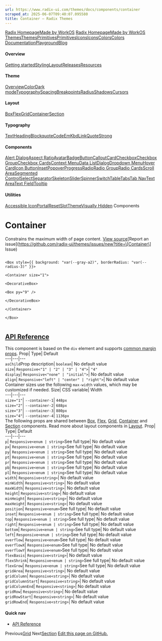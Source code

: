 ```yaml
---
url: https://www.radix-ui.com/themes/docs/components/container
scraped_at: 2025-06-07T09:40:07.095580
title: Container – Radix Themes
---
```


[Radix Homepage](https://www.radix-ui.com/)[Made by WorkOS](https://workos.com)
[Radix Homepage](https://www.radix-ui.com/)[Made by WorkOS](https://workos.com)
[ThemesThemes](https://www.radix-ui.com/)[PrimitivesPrimitives](https://www.radix-ui.com/primitives)[IconsIcons](https://www.radix-ui.com/icons)[ColorsColors](https://www.radix-ui.com/colors)
[Documentation](https://www.radix-ui.com/themes/docs/overview/getting-started)[Playground](https://www.radix-ui.com/themes/playground)[Blog](https://www.radix-ui.com/blog)[](https://github.com/radix-ui/themes)
#### Overview
[Getting started](https://www.radix-ui.com/themes/docs/overview/getting-started)[Styling](https://www.radix-ui.com/themes/docs/overview/styling)[Layout](https://www.radix-ui.com/themes/docs/overview/layout)[Releases](https://www.radix-ui.com/themes/docs/overview/releases)[Resources](https://www.radix-ui.com/themes/docs/overview/resources)
#### Theme
[Overview](https://www.radix-ui.com/themes/docs/theme/overview)[Color](https://www.radix-ui.com/themes/docs/theme/color)[Dark mode](https://www.radix-ui.com/themes/docs/theme/dark-mode)[Typography](https://www.radix-ui.com/themes/docs/theme/typography)[Spacing](https://www.radix-ui.com/themes/docs/theme/spacing)[Breakpoints](https://www.radix-ui.com/themes/docs/theme/breakpoints)[Radius](https://www.radix-ui.com/themes/docs/theme/radius)[Shadows](https://www.radix-ui.com/themes/docs/theme/shadows)[Cursors](https://www.radix-ui.com/themes/docs/theme/cursors)
#### Layout
[Box](https://www.radix-ui.com/themes/docs/components/box)[Flex](https://www.radix-ui.com/themes/docs/components/flex)[Grid](https://www.radix-ui.com/themes/docs/components/grid)[Container](https://www.radix-ui.com/themes/docs/components/container)[Section](https://www.radix-ui.com/themes/docs/components/section)
#### Typography
[Text](https://www.radix-ui.com/themes/docs/components/text)[Heading](https://www.radix-ui.com/themes/docs/components/heading)[Blockquote](https://www.radix-ui.com/themes/docs/components/blockquote)[Code](https://www.radix-ui.com/themes/docs/components/code)[Em](https://www.radix-ui.com/themes/docs/components/em)[Kbd](https://www.radix-ui.com/themes/docs/components/kbd)[Link](https://www.radix-ui.com/themes/docs/components/link)[Quote](https://www.radix-ui.com/themes/docs/components/quote)[Strong](https://www.radix-ui.com/themes/docs/components/strong)
#### Components
[Alert Dialog](https://www.radix-ui.com/themes/docs/components/alert-dialog)[Aspect Ratio](https://www.radix-ui.com/themes/docs/components/aspect-ratio)[Avatar](https://www.radix-ui.com/themes/docs/components/avatar)[Badge](https://www.radix-ui.com/themes/docs/components/badge)[Button](https://www.radix-ui.com/themes/docs/components/button)[Callout](https://www.radix-ui.com/themes/docs/components/callout)[Card](https://www.radix-ui.com/themes/docs/components/card)[Checkbox](https://www.radix-ui.com/themes/docs/components/checkbox)[Checkbox Group](https://www.radix-ui.com/themes/docs/components/checkbox-group)[Checkbox Cards](https://www.radix-ui.com/themes/docs/components/checkbox-cards)[Context Menu](https://www.radix-ui.com/themes/docs/components/context-menu)[Data List](https://www.radix-ui.com/themes/docs/components/data-list)[Dialog](https://www.radix-ui.com/themes/docs/components/dialog)[Dropdown Menu](https://www.radix-ui.com/themes/docs/components/dropdown-menu)[Hover Card](https://www.radix-ui.com/themes/docs/components/hover-card)[Icon Button](https://www.radix-ui.com/themes/docs/components/icon-button)[Inset](https://www.radix-ui.com/themes/docs/components/inset)[Popover](https://www.radix-ui.com/themes/docs/components/popover)[Progress](https://www.radix-ui.com/themes/docs/components/progress)[Radio](https://www.radix-ui.com/themes/docs/components/radio)[Radio Group](https://www.radix-ui.com/themes/docs/components/radio-group)[Radio Cards](https://www.radix-ui.com/themes/docs/components/radio-cards)[Scroll Area](https://www.radix-ui.com/themes/docs/components/scroll-area)[Segmented Control](https://www.radix-ui.com/themes/docs/components/segmented-control)[Select](https://www.radix-ui.com/themes/docs/components/select)[Separator](https://www.radix-ui.com/themes/docs/components/separator)[Skeleton](https://www.radix-ui.com/themes/docs/components/skeleton)[Slider](https://www.radix-ui.com/themes/docs/components/slider)[Spinner](https://www.radix-ui.com/themes/docs/components/spinner)[Switch](https://www.radix-ui.com/themes/docs/components/switch)[Table](https://www.radix-ui.com/themes/docs/components/table)[Tabs](https://www.radix-ui.com/themes/docs/components/tabs)[Tab Nav](https://www.radix-ui.com/themes/docs/components/tab-nav)[Text Area](https://www.radix-ui.com/themes/docs/components/text-area)[Text Field](https://www.radix-ui.com/themes/docs/components/text-field)[Tooltip](https://www.radix-ui.com/themes/docs/components/tooltip)
#### Utilities
[Accessible Icon](https://www.radix-ui.com/themes/docs/components/accessible-icon)[Portal](https://www.radix-ui.com/themes/docs/components/portal)[Reset](https://www.radix-ui.com/themes/docs/components/reset)[Slot](https://www.radix-ui.com/themes/docs/components/slot)[Theme](https://www.radix-ui.com/themes/docs/components/theme)[Visually Hidden](https://www.radix-ui.com/themes/docs/components/visually-hidden)
Components
# Container
Constrains the maximum width of page content.
[View source](https://github.com/radix-ui/themes/blob/main/packages/radix-ui-themes/src/components/container.tsx)[Report an issue](https://github.com/radix-ui/themes/issues/new?title=\[Container\] Issue)
```

<Box style={{ background: "var(--gray-a2)", borderRadius: "var(--radius-3)" }}>

<Container size="1">

<DecorativeBox>

<Box py="9" />

</DecorativeBox>

</Container>

</Box>


```

## [API Reference](https://www.radix-ui.com/themes/docs/components/container#api-reference)
This component is based on the `div` element and supports [common margin props](https://www.radix-ui.com/themes/docs/overview/layout#margin-props).
Prop| Type| Default  
---|---|---  
`asChild`Prop description| `boolean`| No default value  
`size`| `Responsive<"1" | "2" | "3" | "4">`| `"4"`  
`display`| `Responsive<"none" | "initial">`| No default value  
`align`| `Responsive<"left" | "center" | "right">`| No default value  
Container sizes use the following `max-width` values, which may be customized if needed.
Size| CSS variable| Width  
---|---|---  
`size="1"`| `--container-1`| `448px`  
`size="2"`| `--container-2`| `688px`  
`size="3"`| `--container-3`| `880px`  
`size="4"`| `--container-4`| `1136px`  
The following props are shared between [Box](https://www.radix-ui.com/themes/docs/components/box), [Flex](https://www.radix-ui.com/themes/docs/components/flex), [Grid](https://www.radix-ui.com/themes/docs/components/grid), [Container](https://www.radix-ui.com/themes/docs/components/container) and [Section](https://www.radix-ui.com/themes/docs/components/section) components. Read more about layout components in [Layout](https://www.radix-ui.com/themes/docs/overview/layout).
Prop| Type| Default  
---|---|---  
`p`| `Responsive<enum | string>`See full type| No default value  
`px`| `Responsive<enum | string>`See full type| No default value  
`py`| `Responsive<enum | string>`See full type| No default value  
`pt`| `Responsive<enum | string>`See full type| No default value  
`pr`| `Responsive<enum | string>`See full type| No default value  
`pb`| `Responsive<enum | string>`See full type| No default value  
`pl`| `Responsive<enum | string>`See full type| No default value  
`width`| `Responsive<string>`| No default value  
`minWidth`| `Responsive<string>`| No default value  
`maxWidth`| `Responsive<string>`| No default value  
`height`| `Responsive<string>`| No default value  
`minHeight`| `Responsive<string>`| No default value  
`maxHeight`| `Responsive<string>`| No default value  
`position`| `Responsive<enum>`See full type| No default value  
`inset`| `Responsive<enum | string>`See full type| No default value  
`top`| `Responsive<enum | string>`See full type| No default value  
`right`| `Responsive<enum | string>`See full type| No default value  
`bottom`| `Responsive<enum | string>`See full type| No default value  
`left`| `Responsive<enum | string>`See full type| No default value  
`overflow`| `Responsive<enum>`See full type| No default value  
`overflowX`| `Responsive<enum>`See full type| No default value  
`overflowY`| `Responsive<enum>`See full type| No default value  
`flexBasis`| `Responsive<string>`| No default value  
`flexShrink`| `Responsive<enum | string>`See full type| No default value  
`flexGrow`| `Responsive<enum | string>`See full type| No default value  
`gridArea`| `Responsive<string>`| No default value  
`gridColumn`| `Responsive<string>`| No default value  
`gridColumnStart`| `Responsive<string>`| No default value  
`gridColumnEnd`| `Responsive<string>`| No default value  
`gridRow`| `Responsive<string>`| No default value  
`gridRowStart`| `Responsive<string>`| No default value  
`gridRowEnd`| `Responsive<string>`| No default value  
#### Quick nav
  * [API Reference](https://www.radix-ui.com/themes/docs/components/container#api-reference)


Previous[Grid](https://www.radix-ui.com/themes/docs/components/grid)
Next[Section](https://www.radix-ui.com/themes/docs/components/section)
[Edit this page on GitHub.](https://github.com/radix-ui/website/edit/main/data/themes/docs/components/container.mdx "Edit this page on GitHub.")

